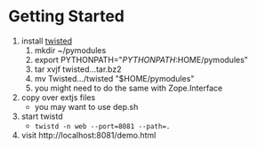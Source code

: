 # Getting Started

1. install [twisted](http://twistedmatrix.com/)
    1. mkdir ~/pymodules
    1. export PYTHONPATH="$PYTHONPATH:$HOME/pymodules"
    1. tar xvjf twisted...tar.bz2
    1. mv Twisted.../twisted "$HOME/pymodules"
    1. you might need to do the same with Zope.Interface
1. copy over extjs files
    - you may want to use dep.sh
1. start twistd
    - `twistd -n web --port=8081 --path=.`
1. visit http://localhost:8081/demo.html

